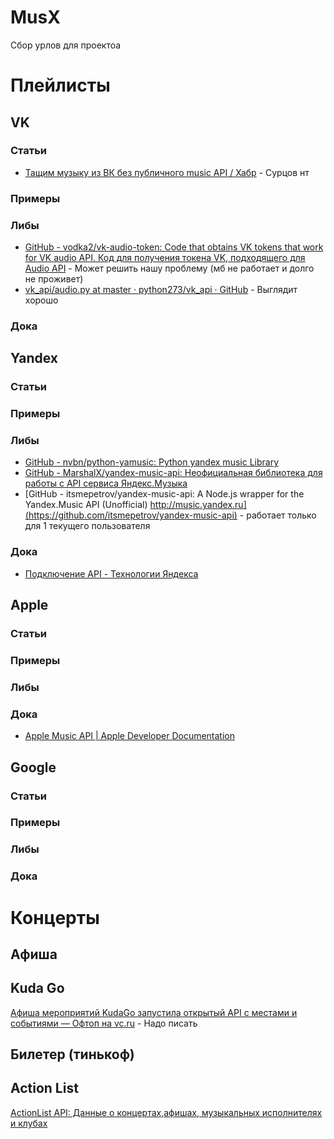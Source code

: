 # MusX
Сбор урлов для проектоа

# Плейлисты
## VK
### Статьи
* [Тащим музыку из ВК без публичного music API / Хабр](https://habr.com/ru/post/340810/) - Сурцов нт
### Примеры
### Либы
 * [GitHub - vodka2/vk-audio-token: Code that obtains VK tokens that work for VK audio API. Код для получения токена VK, подходящего для Audio API](https://github.com/vodka2/vk-audio-token) - Может решить нашу проблему (мб не работает и долго не проживет)
 * [vk_api/audio.py at master · python273/vk_api · GitHub](https://github.com/python273/vk_api/blob/master/vk_api/audio.py) - Выглядит хорошо

### Дока

## Yandex
### Статьи
### Примеры
### Либы
* [GitHub - nvbn/python-yamusic: Python yandex music Library](https://github.com/nvbn/python-yamusic/)
* [GitHub - MarshalX/yandex-music-api: Неофициальная библиотека для работы с API сервиса Яндекс.Музыка](https://github.com/MarshalX/yandex-music-api)
* [GitHub - itsmepetrov/yandex-music-api: A Node.js wrapper for the Yandex.Music API (Unofficial) http://music.yandex.ru](https://github.com/itsmepetrov/yandex-music-api) - работает только для 1 текущего пользователя
### Дока
* [Подключение API - Технологии Яндекса](https://yandex.ru/dev/audio/jsapi/doc/dg/concepts/load-docpage/)

## Apple
### Статьи
### Примеры
### Либы
### Дока
* [Apple Music API | Apple Developer Documentation](https://developer.apple.com/documentation/applemusicapi)

## Google
### Статьи
### Примеры
### Либы
### Дока

# Концерты
## Афиша
## Kuda Go
[Афиша мероприятий KudaGo запустила открытый API c местами и событиями — Офтоп на vc.ru](https://vc.ru/flood/9813-kudago-api) - Надо писать
## Билетер (тинькоф)
## Action List
[ActionList API: Данные о концертах,афишах, музыкальных исполнителях и клубах](http://api.actionlist.ru/)
